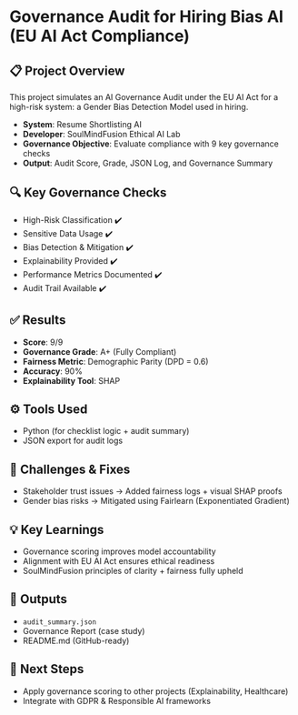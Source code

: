 # Governance Audit for Hiring Bias AI (EU AI Act Compliance)

## 📋 Project Overview

This project simulates an AI Governance Audit under the EU AI Act for a high-risk system: a Gender Bias Detection Model used in hiring.

* **System**: Resume Shortlisting AI
* **Developer**: SoulMindFusion Ethical AI Lab
* **Governance Objective**: Evaluate compliance with 9 key governance checks
* **Output**: Audit Score, Grade, JSON Log, and Governance Summary

## 🔍 Key Governance Checks

* High-Risk Classification ✔️
* Sensitive Data Usage ✔️
* Bias Detection & Mitigation ✔️
* Explainability Provided ✔️
* Performance Metrics Documented ✔️
* Audit Trail Available ✔️

## ✅ Results

* **Score**: 9/9
* **Governance Grade**: A+ (Fully Compliant)
* **Fairness Metric**: Demographic Parity (DPD = 0.6)
* **Accuracy**: 90%
* **Explainability Tool**: SHAP

## ⚙️ Tools Used

* Python (for checklist logic + audit summary)
* JSON export for audit logs

## 🧠 Challenges & Fixes

* Stakeholder trust issues → Added fairness logs + visual SHAP proofs
* Gender bias risks → Mitigated using Fairlearn (Exponentiated Gradient)

## 💡 Key Learnings

* Governance scoring improves model accountability
* Alignment with EU AI Act ensures ethical readiness
* SoulMindFusion principles of clarity + fairness fully upheld

## 📁 Outputs

* `audit_summary.json`
* Governance Report (case study)
* README.md (GitHub-ready)

## 📌 Next Steps

* Apply governance scoring to other projects (Explainability, Healthcare)
* Integrate with GDPR & Responsible AI frameworks
